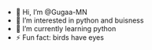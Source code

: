 - 👋 Hi, I’m @Gugaa-MN
- 👀 I’m interested in python and buisness
- 🌱 I’m currently learning python
- ⚡ Fun fact: birds have eyes

<!---
Gugaa-MN/Gugaa-MN is a ✨ special ✨ repository because its `README.md` (this file) appears on your GitHub profile.
You can click the Preview link to take a look at your changes.
--->

